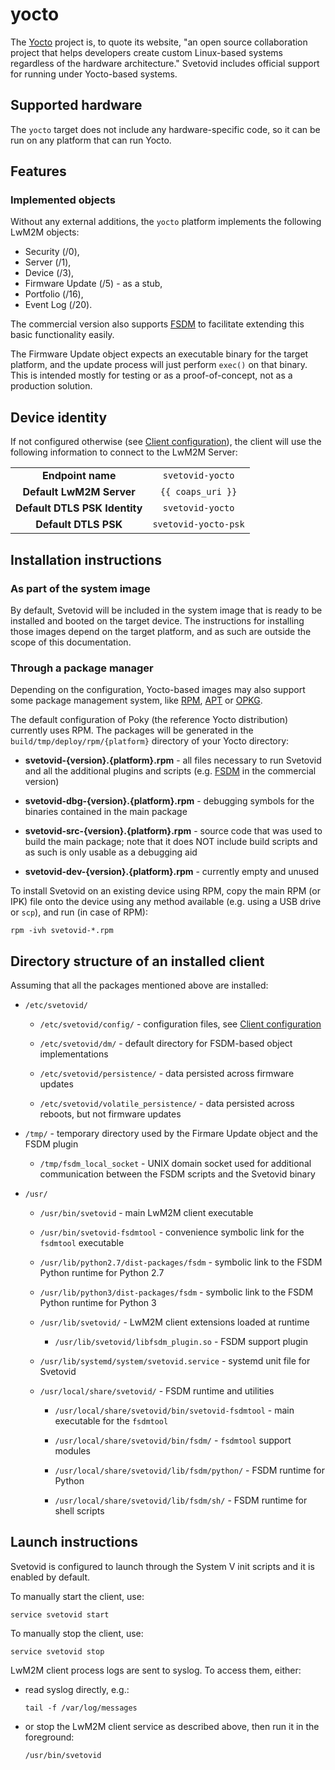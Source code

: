 # yocto

The [Yocto](https://www.yoctoproject.org/) project is, to quote its website,
"an open source collaboration project that helps developers create custom
Linux-based systems regardless of the hardware architecture." Svetovid includes
official support for running under Yocto-based systems.

## Supported hardware

The ``yocto`` target does not include any hardware-specific code, so it can be
run on any platform that can run Yocto.

## Features

### Implemented objects

Without any external additions, the ``yocto`` platform implements the following
LwM2M objects:

- Security (/0),
- Server (/1),
- Device (/3),
- Firmware Update (/5) - as a stub,
- Portfolio (/16),
- Event Log (/20).

The commercial version also supports [FSDM](../FSDM.md) to facilitate extending
this basic functionality easily.

The Firmware Update object expects an executable binary for the target platform,
and the update process will just perform ``exec()`` on that binary. This is
intended mostly for testing or as a proof-of-concept, not as a production
solution.

## Device identity

If not configured otherwise (see [Client
configuration](../Client_Configuration.md)), the client will use the following
information to connect to the LwM2M Server:

| | |
| :-: | :-: |
| **Endpoint name** | ``svetovid-yocto`` |
| **Default LwM2M Server** | ``{{ coaps_uri }}`` |
| **Default DTLS PSK Identity** | ``svetovid-yocto`` |
| **Default DTLS PSK** | ``svetovid-yocto-psk`` |

## Installation instructions

### As part of the system image

By default, Svetovid will be included in the system image that is ready to be
installed and booted on the target device. The instructions for installing those
images depend on the target platform, and as such are outside the scope of this
documentation.

### Through a package manager

Depending on the configuration, Yocto-based images may also support some
package management system, like [RPM](https://rpm.org/),
[APT](https://en.wikipedia.org/wiki/APT_(software)) or
[OPKG](https://en.wikipedia.org/wiki/Opkg).

The default configuration of Poky (the reference Yocto distribution) currently
uses RPM. The packages will be generated in the
``build/tmp/deploy/rpm/{platform}`` directory of your Yocto directory:

* **svetovid-{version}.{platform}.rpm** - all files necessary to run Svetovid
  and all the additional plugins and scripts (e.g. [FSDM](../FSDM.md) in the
  commercial version)

* **svetovid-dbg-{version}.{platform}.rpm** - debugging symbols for the binaries
  contained in the main package

* **svetovid-src-{version}.{platform}.rpm** - source code that was used to build
  the main package; note that it does NOT include build scripts and as such is
  only usable as a debugging aid

* **svetovid-dev-{version}.{platform}.rpm** - currently empty and unused

To install Svetovid on an existing device using RPM, copy the main RPM (or IPK)
file onto the device using any method available (e.g. using a USB drive or
``scp``), and run (in case of RPM):

```
rpm -ivh svetovid-*.rpm
```

## Directory structure of an installed client

Assuming that all the packages mentioned above are installed:

- ``/etc/svetovid/``

    - ``/etc/svetovid/config/`` - configuration files, see
      [Client configuration](../Client_Configuration.md)

    - ``/etc/svetovid/dm/`` - default directory for FSDM-based object
      implementations

    - ``/etc/svetovid/persistence/`` - data persisted across firmware updates

    - ``/etc/svetovid/volatile_persistence/`` - data persisted across reboots,
      but not firmware updates

- ``/tmp/`` - temporary directory used by the Firmare Update object and the FSDM
  plugin

    - ``/tmp/fsdm_local_socket`` - UNIX domain socket used for additional
      communication between the FSDM scripts and the Svetovid binary

- ``/usr/``

    - ``/usr/bin/svetovid`` - main LwM2M client executable

    - ``/usr/bin/svetovid-fsdmtool`` - convenience symbolic link for the
      ``fsdmtool`` executable

    - ``/usr/lib/python2.7/dist-packages/fsdm`` - symbolic link to the FSDM
      Python runtime for Python 2.7

    - ``/usr/lib/python3/dist-packages/fsdm`` - symbolic link to the FSDM Python
      runtime for Python 3

    - ``/usr/lib/svetovid/`` - LwM2M client extensions loaded at runtime

        - ``/usr/lib/svetovid/libfsdm_plugin.so`` - FSDM support plugin

    - ``/usr/lib/systemd/system/svetovid.service`` - systemd unit file for
      Svetovid

    - ``/usr/local/share/svetovid/`` - FSDM runtime and utilities

        - ``/usr/local/share/svetovid/bin/svetovid-fsdmtool`` - main executable
          for the ``fsdmtool``

      - ``/usr/local/share/svetovid/bin/fsdm/`` - ``fsdmtool`` support modules

      - ``/usr/local/share/svetovid/lib/fsdm/python/`` - FSDM runtime for Python

      - ``/usr/local/share/svetovid/lib/fsdm/sh/`` - FSDM runtime for shell
        scripts

## Launch instructions

Svetovid is configured to launch through the System V init scripts and it is
enabled by default.

To manually start the client, use:

```
service svetovid start
```

To manually stop the client, use:

```
service svetovid stop
```

LwM2M client process logs are sent to syslog. To access them, either:

- read syslog directly, e.g.:

    ```
    tail -f /var/log/messages
    ```

- or stop the LwM2M client service as described above, then run it in the
  foreground:

    ```
    /usr/bin/svetovid
    ```
